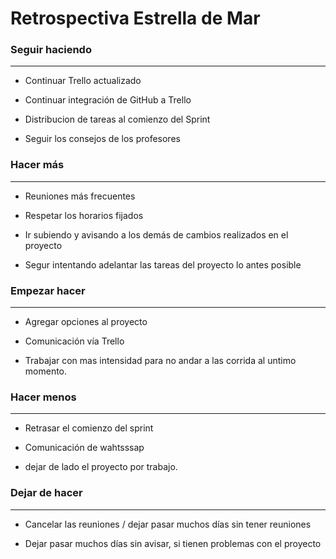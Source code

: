 # Retrospectiva Estrella de Mar

### Seguir haciendo

---
* Continuar Trello actualizado

* Continuar integración de GitHub a Trello

* Distribucion de tareas al comienzo del Sprint

* Seguir los consejos de los profesores


### Hacer más

---
* Reuniones más frecuentes

* Respetar los horarios fijados

* Ir subiendo y avisando a los demás de cambios realizados en el proyecto

* Segur intentando adelantar las tareas del proyecto lo antes posible



### Empezar hacer 

---

* Agregar opciones al proyecto

* Comunicación vía Trello

* Trabajar con mas intensidad para no andar a las corrida al untimo momento.


### Hacer menos

---

* Retrasar el comienzo del sprint

* Comunicación de wahtsssap

* dejar de lado el proyecto por trabajo. 


### Dejar de hacer

---

* Cancelar las reuniones / dejar pasar muchos días sin tener reuniones

* Dejar pasar muchos días sin avisar, si tienen problemas con el proyecto